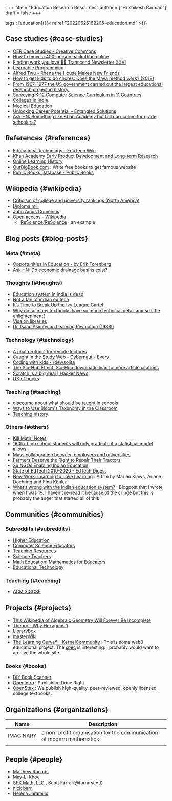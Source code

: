 +++
title = "Education Research Resources"
author = ["Hrishikesh Barman"]
draft = false
+++

tags
: [education]({{< relref "20220625162205-education.md" >}})


## Case studies {#case-studies}

-   [OER Case Studies - Creative Commons](https://wiki.creativecommons.org/wiki/OER_Case_Studies)
-   [How to move a 400-person hackathon online](https://www.juricho.me/posts/online-hackathon/)
-   [Finding work you love 👩‍🚀 Transcend Newsletter XXVI](https://transcend.substack.com/p/finding-work-you-love-transcend-newsletter?s=r)
-   [Learnable Programming](http://worrydream.com/LearnableProgramming/)
-   [Alfred Twu - Rhena the House Makes New Friends](https://sites.google.com/view/alfredtwu/books/rhena-the-house-makes-new-friends)
-   [How to get kids to do chores: Does the Maya method work? (2018)](https://news.ycombinator.com/item?id=30887690)
-   [From 1967-1977 the US government carried out the largest educational research project in history.](https://archive.is/ZtBX9#selection-2995.0-2995.97)
-   [Surveying K-12 Computer Science Curriculum in 11 Countries](https://lobste.rs/s/2glukp/surveying_k_12_computer_science)
-   [Colleges in India](http://archive.is/zzhaP)
-   [Medical Education](http://archive.is/19ZNG)
-   [Unlocking Career Potential – Entangled Solutions](https://www.entangled.solutions/portfolio/unlocking-career-potential/)
-   [Ask HN: Something like Khan Academy but full curriculum for grade schoolers?](https://news.ycombinator.com/item?id=23793216)


## References {#references}

-   [Educational technology - EduTech Wiki](https://edutechwiki.unige.ch/en/Educational_technology)
-   [Khan Academy Early Product Development and Long-term Research](https://early.khanacademy.org/)
-   [Online Learning History](https://archive.is/b5rBk)
-   [OurBigBook.com](https://cirosantilli.com/ourbigbook-com) : Write free books to get famous website
-   [Public Books Database - Public Books](https://www.publicbooks.org/public-books-database/)


## Wikipedia {#wikipedia}

-   [Criticism of college and university rankings (North America)](https://en.wikipedia.org/wiki/Criticism_of_college_and_university_rankings_(North_America)#2007_movement)
-   [Diploma mill](https://en.wikipedia.org/wiki/Diploma_mill)
-   [John Amos Comenius](https://en.wikipedia.org/wiki/John_Amos_Comenius)
-   [Open access - Wikipedia](https://en.wikipedia.org/wiki/Open_access)
    -   [ReScience/ReScience](https://github.com/ReScience/ReScience) : an example


## Blog posts {#blog-posts}


### Meta {#meta}

-   [Opportunities in Education - by Erik Torenberg](https://eriktorenberg.substack.com/p/opportunities-in-education?s=r)
-   [Ask HN: Do economic drainage basins exist?](https://news.ycombinator.com/item?id=30725475)


### Thoughts {#thoughts}

-   [Education system in India is dead](https://archive.is/RKcZ2)
-   [Not a fan of indian ed tech](https://archive.is/SZVlf)
-   [It’s Time to Break Up the Ivy League Cartel](https://archive.is/kk0CY)
-   [Why do so many textbooks have so much technical detail and so little enlightenment?](https://mathoverflow.net/questions/13089/why-do-so-many-textbooks-have-so-much-technical-detail-and-so-little-enlightenme)
-   [Visa on libraries](https://archive.is/1Eh5S)
-   [Dr. Isaac Asimov on Learning Revolution (1988!)](https://www.youtube.com/watch?v=9xWkF4Ec4oA)


### Technology {#technology}

-   [A chat protocol for remote lectures](https://www.spinellis.gr/blog/20200406/)
-   [Caught in the Study Web - Cybernaut - Every](https://every.to/cybernaut/caught-in-the-study-web)
-   [Coding with kids - /dev/solita](https://dev.solita.fi/2020/06/12/coding-with-kids.html)
-   [The Sci-Hub Effect: Sci-Hub downloads lead to more article citations](https://news.ycombinator.com/item?id=23710551)
-   [Scratch is a big deal | Hacker News](https://news.ycombinator.com/item?id=32120445)
-   [UX of books](https://archive.is/emRtn#selection-613.40-613.66)


### Teaching {#teaching}

-   [discourse about what should be taught in schools](https://archive.is/jqe39)
-   [Ways to Use Bloom's Taxonomy in the Classroom](https://www.teachthought.com/learning/ways-to-use-blooms-taxonomy-in-the-classroom/)
-   [Teaching history](https://archive.is/x1vUN#selection-607.13-607.141)


### Others {#others}

-   [Kill Math: Notes](https://michaelnotebook.com/notes/kill_math/kill_math.html)
-   [160k+ high school students will only graduate if a statistical model allows](http://positivelysemidefinite.com/2020/06/160k-students.html)
-   [Mass collaboration between employers and universities](https://medium.com/emerge-edtech-insights/mass-collaboration-between-employers-and-universities-is-the-future-of-higher-education-part-1-ed840467bfd5)
-   [Farmers Deserve the Right to Repair Their Tractors](https://news.ycombinator.com/item?id=27419954)
-   [26 NGOs Enabling Indian Education](https://www.educationworld.in/26-ngos-enabling-indian-education/)
-   [State of EdTech 2019-2020 - EdTech Digest](https://www.edtechdigest.com/lists/state-of-edtech-2019-2020/)
-   [New Work: Learning to Love Learning](https://vimeo.com/328370243?embedded=true&source=video_title&owner=83381927) : A film by Marlen Klaws, Ariane Doehring and Finn Köhler.
-   [What’s wrong with the Indian education system?](https://archive.is/okoVV) : Blogpost that I wrote when I was 19. I haven't re-read it because of the cringe but this is probably the anger that started all of this


## Communities {#communities}


### Subreddits {#subreddits}

-   [Higher Education](https://www.reddit.com/r/highereducation/)
-   [Computer Science Educators](https://www.reddit.com/r/CSEducation/)
-   [Teaching Resources](https://www.reddit.com/r/teachingresources/)
-   [Science Teachers](https://www.reddit.com/r/ScienceTeachers/)
-   [Math Education: Mathematics for Educators](https://www.reddit.com/r/matheducation/)
-   [Educational Technology](https://www.reddit.com/r/edtech/)


### Teaching {#teaching}

-   [ACM SIGCSE](https://sigcse.org/)


## Projects {#projects}

-   [This Wikipedia of Algebraic Geometry Will Forever Be Incomplete](https://news.columbia.edu/news/stacks-project-johan-dejong)
-   [Theory - Why Hexagons 1](https://libraryofbabel.info/theory.html)
-   [LibraryBox](http://jasongriffey.net/librarybox/)
-   [masterWiki](https://masterwiki.how/)
-   [The Learning Curve¶ - KernelCommunity](https://archive.is/dvpfd) : This is some web3 educational project. The [spec](https://www.kernel.community/en/guiding/free-learn/spec) is interesting. I probably would want to archive the whole site.


### Books {#books}

-   [DIY Book Scanner](https://www.diybookscanner.org/)
-   [OpenIntro](https://www.openintro.org/) : Publishing Done Right
-   [OpenStax](https://openstax.org/) : We publish high-quality, peer-reviewed, openly licensed college textbooks.


## Organizations {#organizations}

| Name                                         | Description                                                           |
|----------------------------------------------|-----------------------------------------------------------------------|
| [IMAGINARY](https://www.imaginary.org/about) | a non-profit organisation for the communication of modern mathematics |
|                                              |                                                                       |


## People {#people}

-   [Matthew Rhoads](https://matthewrhoads.com/)
-   [May-Li Khoe](http://maylikhoe.com/)
-   [SFX Math, LLC](https://www.scottfarrar.com/sfx/) , Scott Farrar(@farrarscott)
-   [nick barr](https://www.nsbarr.com/)
-   [Helena Jaramillo](http://hjaramillo.com/)
